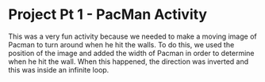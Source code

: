 # Project Pt 1 - PacMan Activity
This was a very fun activity because we needed to make a moving image of Pacman to turn around when he hit the walls. To do this, we used the position of the image and added the width of Pacman in order to determine when he hit the wall. When this happened, the direction was inverted and this was inside an infinite loop. 